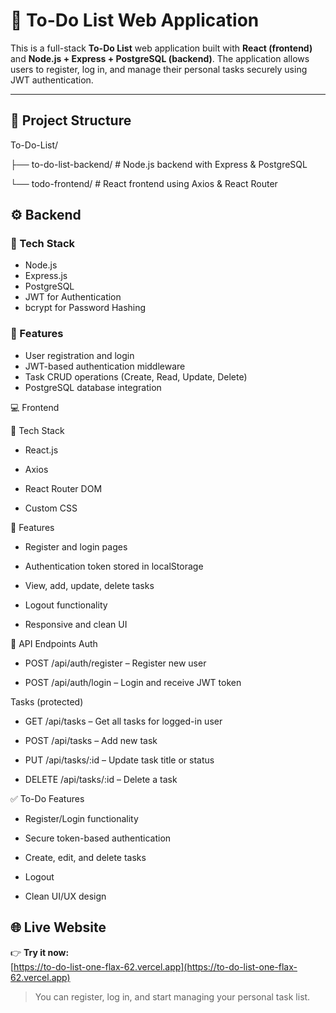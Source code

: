 # 📝 To-Do List Web Application

This is a full-stack **To-Do List** web application built with **React (frontend)** and **Node.js + Express + PostgreSQL (backend)**. The application allows users to register, log in, and manage their personal tasks securely using JWT authentication.

---

## 📂 Project Structure

To-Do-List/

├── to-do-list-backend/ # Node.js backend with Express & PostgreSQL


└── todo-frontend/ # React frontend using Axios & React Router


## ⚙️ Backend

### 🧱 Tech Stack
- Node.js
- Express.js
- PostgreSQL
- JWT for Authentication
- bcrypt for Password Hashing

### 🔐 Features
- User registration and login
- JWT-based authentication middleware
- Task CRUD operations (Create, Read, Update, Delete)
- PostgreSQL database integration

💻 Frontend

🧱 Tech Stack
 - React.js

- Axios

- React Router DOM

- Custom CSS

🌟 Features
- Register and login pages

- Authentication token stored in localStorage

- View, add, update, delete tasks

- Logout functionality

- Responsive and clean UI



📮 API Endpoints
Auth

- POST /api/auth/register – Register new user

- POST /api/auth/login – Login and receive JWT token

Tasks (protected)
- GET /api/tasks – Get all tasks for logged-in user

- POST /api/tasks – Add new task

- PUT /api/tasks/:id – Update task title or status

- DELETE /api/tasks/:id – Delete a task

✅ To-Do Features

 - Register/Login functionality

 - Secure token-based authentication

 - Create, edit, and delete tasks

 - Logout

 - Clean UI/UX design

## 🌐 Live Website

👉 **Try it now:**  
[https://to-do-list-one-flax-62.vercel.app](https://to-do-list-one-flax-62.vercel.app)

> You can register, log in, and start managing your personal task list.
